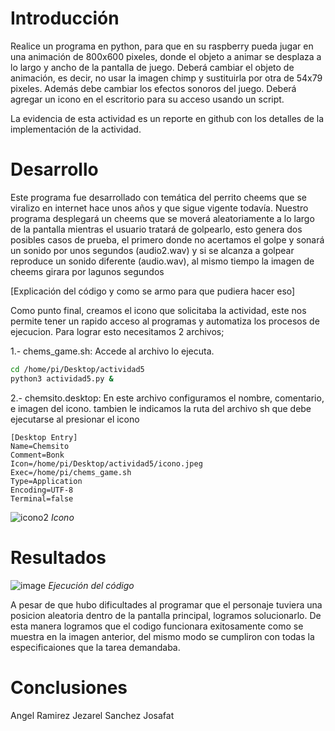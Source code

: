 # Introducción
Realice un programa en python, para que en su raspberry pueda jugar en una animación de 800x600 pixeles, donde el objeto a animar se desplaza a lo largo y ancho de la pantalla de juego. Deberá cambiar el objeto de animación, es decir, no usar la imagen chimp y sustituirla por otra de 54x79 pixeles. Además debe cambiar los efectos sonoros del juego. Deberá agregar un icono en el escritorio para su acceso usando un script.

La evidencia de esta actividad es un reporte en github con los detalles de la implementación de la actividad.

# Desarrollo 
Este programa fue desarrollado con temática del perrito cheems que se viralizo en internet hace unos años y que sigue vigente todavía. Nuestro programa desplegará un cheems que se moverá aleatoriamente a lo largo de la pantalla mientras el usuario tratará de golpearlo, esto genera dos posibles casos de prueba, el primero donde no acertamos el golpe y sonará un sonido por unos segundos (audio2.wav) y si se alcanza a golpear reproduce un sonido diferente (audio.wav), al mismo tiempo la imagen de cheems girara por lagunos segundos 

[Explicación del código y como se armo para que pudiera hacer eso]

Como punto final, creamos el icono que solicitaba la actividad, este nos permite tener un rapido acceso al programas y automatiza los procesos de ejecucion. 
Para lograr esto necesitamos 2 archivos;

1.- chems_game.sh: Accede al archivo lo ejecuta.
```Bash
cd /home/pi/Desktop/actividad5
python3 actividad5.py &
```
2.- chemsito.desktop: En este archivo configuramos el nombre, comentario, e imagen del icono. tambien le indicamos la ruta del archivo sh que debe ejecutarse al presionar el icono

```desktop
[Desktop Entry]
Name=Chemsito
Comment=Bonk
Icon=/home/pi/Desktop/actividad5/icono.jpeg
Exec=/home/pi/chems_game.sh
Type=Application
Encoding=UTF-8
Terminal=false
```
![icono2](https://user-images.githubusercontent.com/100887194/171081796-3d6c52b6-1c7a-4fb2-bf23-fa1bff9356b7.png)
                                                                                                          _Icono_



# Resultados

![image](https://user-images.githubusercontent.com/88802298/171070476-e4dfbb24-dace-48a4-b1da-968cb081a0b3.png)
                                                                                                                                                _Ejecución del código_
                                                                                           
A pesar de que hubo dificultades al programar que el personaje tuviera una posicion aleatoria dentro de la pantalla principal, logramos solucionarlo.
De esta manera logramos que el codigo funcionara exitosamente como se muestra en la imagen anterior, del mismo modo se cumpliron con todas la especificaiones que la tarea demandaba.

# Conclusiones

Angel Ramirez
Jezarel Sanchez
Josafat 
                                                                                           
